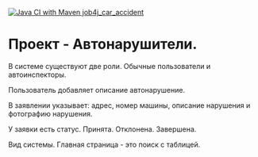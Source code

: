 [![Java CI with Maven job4j_car_accident](https://github.com/Dima-Stepanov/job4j_car_accident/actions/workflows/maven.yml/badge.svg)](https://github.com/Dima-Stepanov/job4j_car_accident/actions/workflows/maven.yml)



<h1>Проект - Автонарушители.</h1>

В системе существуют две роли. Обычные пользователи и автоинспекторы. <br>

Пользователь добавляет описание автонарушение. <br>

В заявлении указывает: адрес, номер машины, описание нарушения и фотографию нарушения. <br>

У заявки есть статус. Принята. Отклонена. Завершена. <br>

Вид системы. Главная страница - это поиск с таблицей. <br>